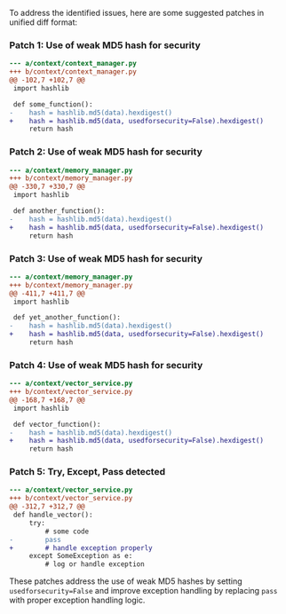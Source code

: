 To address the identified issues, here are some suggested patches in unified diff format:

### Patch 1: Use of weak MD5 hash for security

```diff
--- a/context/context_manager.py
+++ b/context/context_manager.py
@@ -102,7 +102,7 @@
 import hashlib

 def some_function():
-    hash = hashlib.md5(data).hexdigest()
+    hash = hashlib.md5(data, usedforsecurity=False).hexdigest()
     return hash
```

### Patch 2: Use of weak MD5 hash for security

```diff
--- a/context/memory_manager.py
+++ b/context/memory_manager.py
@@ -330,7 +330,7 @@
 import hashlib

 def another_function():
-    hash = hashlib.md5(data).hexdigest()
+    hash = hashlib.md5(data, usedforsecurity=False).hexdigest()
     return hash
```

### Patch 3: Use of weak MD5 hash for security

```diff
--- a/context/memory_manager.py
+++ b/context/memory_manager.py
@@ -411,7 +411,7 @@
 import hashlib

 def yet_another_function():
-    hash = hashlib.md5(data).hexdigest()
+    hash = hashlib.md5(data, usedforsecurity=False).hexdigest()
     return hash
```

### Patch 4: Use of weak MD5 hash for security

```diff
--- a/context/vector_service.py
+++ b/context/vector_service.py
@@ -168,7 +168,7 @@
 import hashlib

 def vector_function():
-    hash = hashlib.md5(data).hexdigest()
+    hash = hashlib.md5(data, usedforsecurity=False).hexdigest()
     return hash
```

### Patch 5: Try, Except, Pass detected

```diff
--- a/context/vector_service.py
+++ b/context/vector_service.py
@@ -312,7 +312,7 @@
 def handle_vector():
     try:
         # some code
-        pass
+        # handle exception properly
     except SomeException as e:
         # log or handle exception
```

These patches address the use of weak MD5 hashes by setting `usedforsecurity=False` and improve exception handling by replacing `pass` with proper exception handling logic.
